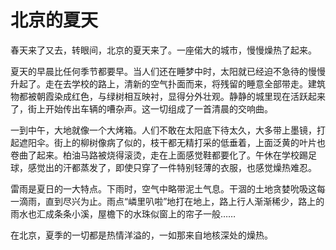 # 北京的夏天

春天来了又去，转眼间，北京的夏天来了。一座偌大的城市，慢慢燥热了起来。

夏天的早晨比任何季节都要早。当人们还在睡梦中时，太阳就已经迫不急待的慢慢升起了。走在去学校的路上，清新的空气扑面而来，将残留的睡意全部带走。建筑物都被朝霞染成红色，与绿树相互映衬，显得分外壮观。静静的城里现在活跃起来了，街上开始传出车辆的嘈杂声。这一切组成了一首清晨的交响曲。

一到中午，大地就像一个大烤箱。人们不敢在太阳底下待太久，大多带上墨镜，打起遮阳伞。街上的柳树像病了似的，枝干都无精打采的低垂着，上面泛黄的叶片也卷曲了起来。柏油马路被烧得滚烫，走在上面感觉鞋都要化了。午休在学校踢足球，感觉出的汗都蒸发了，即使只穿了一件特别轻薄的衣服，也感觉燥热难忍。

雷雨是夏日的一大特点。下雨时，空气中略带泥土气息。干涸的土地贪婪吮吸这每一滴雨，直到尽兴为止。雨点“嶙里叭啦”地打在地上，路上行人渐渐稀少，路上的雨水也汇成条条小溪，屋檐下的水珠似窗上的帘子一般……

在北京，夏季的一切都是热情洋溢的，一如那来自地核深处的燥热。

